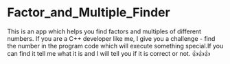 # Factor_and_Multiple_Finder
This is an app which helps you find factors and multiples of different numbers. If you are a C++ developer like me, I give you a challenge - find the number in the program code which will execute something special.If you can find it tell me what it is and I will tell you if it is correct or not. 👍👍👍
